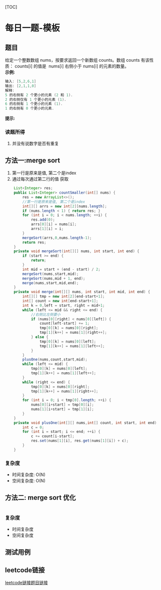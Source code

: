 [TOC]

# 每日一题-模板

## 题目
给定一个整数数组 nums，按要求返回一个新数组 counts。数组 counts 有该性质： counts[i] 的值是  nums[i] 右侧小于 nums[i] 的元素的数量。  
**示例:**  
```java
输入: [5,2,6,1]
输出: [2,1,1,0] 
解释:
5 的右侧有 2 个更小的元素 (2 和 1).
2 的右侧仅有 1 个更小的元素 (1).
6 的右侧有 1 个更小的元素 (1).
1 的右侧有 0 个更小的元素.
```

**提示:**

### 读题所得
1. 并没有说数字是否有重复

## 方法一:merge sort
1. 第一行是原来是值, 第二个是index
2. 通过每次通过第二行的值 获取
```java
    List<Integer> res;
    public List<Integer> countSmaller(int[] nums) {
        res = new ArrayList<>();
        //第一行是原来是值, 第二个是index
        int[][] arrs = new int[2][nums.length];
        if (nums.length < 1) { return res; }
        for (int i = 0; i < nums.length; ++i) {
            res.add(0);
            arrs[0][i] = nums[i];
            arrs[1][i] = i;
        }
        mergeSort(arrs,0,nums.length-1);
        return res;
    }
    private void mergeSort(int[][] nums, int start, int end) {
        if (start >= end) {
            return;
        }
        int mid = start + (end - start) / 2;
        mergeSort(nums,start,mid);
        mergeSort(nums,mid + 1, end);
        merge(nums,start,mid,end);
    }
    private void merge(int[][] nums, int start, int mid, int end) {
        int[][] tmp = new int[2][end-start+1];
        int[] count = new int[end-start+1];
        int k = 0,left = start, right = mid+1;
        while (left <= mid && right <= end) {
            //右侧比左侧要小
            if (nums[0][right] < nums[0][left]) {
                count[left-start] += 1;
                tmp[0][k] = nums[0][right];
                tmp[1][k++] = nums[1][right++];
            } else {
                tmp[0][k] = nums[0][left];
                tmp[1][k++] = nums[1][left++];
            }
        }
        plusOne(nums,count,start,mid);
        while (left <= mid) {
            tmp[0][k] = nums[0][left];
            tmp[1][k++] = nums[1][left++];
        }
        while (right <= end) {
            tmp[0][k] = nums[0][right];
            tmp[1][k++] = nums[1][right++];
        }
        for (int i = 0; i < tmp[0].length; ++i) {
            nums[0][i+start] = tmp[0][i];
            nums[1][i+start] = tmp[1][i];
        }
    }
    private void plusOne(int[][] nums,int[] count, int start, int end) {
        int c = 0;
        for (int i = start; i <= end; ++i) {
            c += count[i-start];
            res.set(nums[1][i], res.get(nums[1][i]) + c);
        }
    }
```
### 复杂度
* 时间复杂度: O(N)
* 空间复杂度: O(N)

## 方法二: merge sort 优化
```java

```
### 复杂度
* 时间复杂度
* 空间复杂度

## 测试用例

## leetcode链接
[leetcode链接题目链接](https://leetcode-cn.com/problems/count-of-smaller-numbers-after-self)  